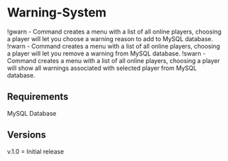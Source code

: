 # Warning-System

!gwarn - Command creates a menu with a list of all online players, choosing a player will let you choose a warning reason to add to MySQL database.
!rwarn - Command creates a menu with a list of all online players, choosing a player will let you remove a warning from MySQL database.
!swarn - Command creates a menu with a list of all online players, choosing a player will show all warnings associated with selected player from MySQL database.

## Requirements
MySQL Database

## Versions
v.1.0 = Initial release

